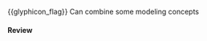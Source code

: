 <span id="prereqs"></span>

<span id="outcomes">{{glyphicon_flag}} Can combine some modeling concepts</span>

<div id="title">

#### Review

</div>

<div id="body">



</div>

<div id="extras">

<include src="exercises.md" />

</div>